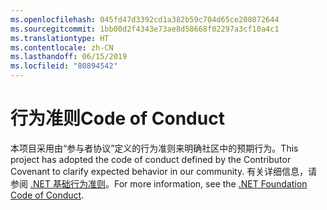 ```yaml
---
ms.openlocfilehash: 045fd47d3392cd1a382b59c704d65ce208072644
ms.sourcegitcommit: 1bb00d2f4343e73ae8d58668f02297a3cf10a4c1
ms.translationtype: HT
ms.contentlocale: zh-CN
ms.lasthandoff: 06/15/2019
ms.locfileid: "80894542"
---
```

# <a name="code-of-conduct"></a><span data-ttu-id="10e3c-101">行为准则</span><span class="sxs-lookup"><span data-stu-id="10e3c-101">Code of Conduct</span></span>

<span data-ttu-id="10e3c-102">本项目采用由“参与者协议”定义的行为准则来明确社区中的预期行为。</span><span class="sxs-lookup"><span data-stu-id="10e3c-102">This project has adopted the code of conduct defined by the Contributor Covenant to clarify expected behavior in our community.</span></span>
<span data-ttu-id="10e3c-103">有关详细信息，请参阅 [.NET 基础行为准则](https://dotnetfoundation.org/code-of-conduct)。</span><span class="sxs-lookup"><span data-stu-id="10e3c-103">For more information, see the [.NET Foundation Code of Conduct](https://dotnetfoundation.org/code-of-conduct).</span></span>
